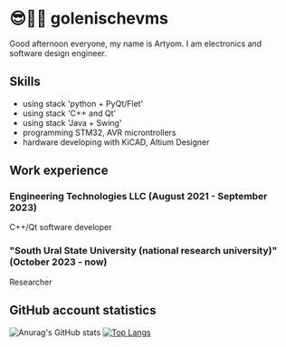# 😎🧑‍💻 golenischevms 
Good afternoon everyone, my name is Artyom. I am electronics and software design engineer.
## Skills
- using stack 'python + PyQt/Flet'
- using stack 'C++ and Qt'
- using stack 'Java + Swing'
- programming STM32, AVR microntrollers
- hardware developing with KiCAD, Altium Designer
## Work experience
### Engineering Technologies LLC (August 2021 - September 2023)
C++/Qt software developer
### "South Ural State University (national research university)" (October 2023 - now)
Researcher
## GitHub account statistics
![Anurag's GitHub stats](https://github-readme-stats.vercel.app/api?username=anuraghazra&show_icons=true&theme=transparent)
[![Top Langs](https://github-readme-stats.vercel.app/api/top-langs/?username=anuraghazra)](https://github.com/anuraghazra/github-readme-stats)
